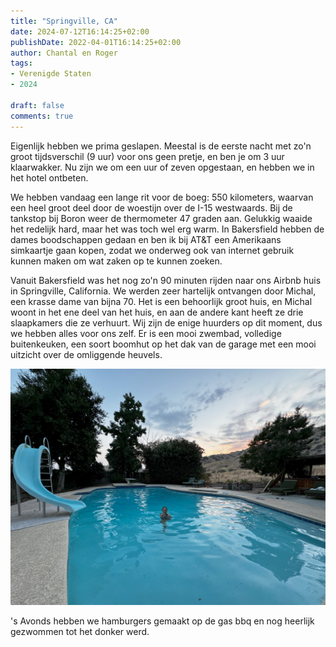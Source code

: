 ```yaml
---
title: "Springville, CA"
date: 2024-07-12T16:14:25+02:00
publishDate: 2022-04-01T16:14:25+02:00
author: Chantal en Roger
tags:
- Verenigde Staten
- 2024

draft: false
comments: true
---
```


Eigenlijk hebben we prima geslapen. Meestal is de eerste nacht met zo'n groot tijdsverschil (9 uur) voor ons geen pretje, en ben je om 3 uur klaarwakker. Nu zijn we om een uur of zeven opgestaan, en hebben we in het hotel ontbeten.

We hebben vandaag een lange rit voor de boeg: 550 kilometers, waarvan een heel groot deel door de woestijn over de I-15 westwaards. Bij de tankstop bij Boron weer de thermometer 47 graden aan. Gelukkig waaide het redelijk hard, maar het was toch wel erg warm. In Bakersfield hebben de dames boodschappen gedaan en ben ik bij AT&T een Amerikaans simkaartje gaan kopen, zodat we onderweg ook van internet gebruik kunnen maken om wat zaken op te kunnen zoeken.

Vanuit Bakersfield was het nog zo'n 90 minuten rijden naar ons Airbnb huis in Springville, California. We werden zeer hartelijk ontvangen door Michal, een krasse dame van bijna 70. Het is een behoorlijk groot huis, en Michal woont in het ene deel van het huis, en aan de andere kant heeft ze drie slaapkamers die ze verhuurt. Wij zijn de enige huurders op dit moment, dus we hebben alles voor ons zelf. Er is een mooi zwembad, volledige buitenkeuken, een soort boomhut op het dak van de garage met een mooi uitzicht over de omliggende heuvels.

![Springville](./images/IMG_4812.jpg)

's Avonds hebben we hamburgers gemaakt op de gas bbq en nog heerlijk gezwommen tot het donker werd.

